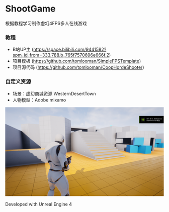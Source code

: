 # ShootGame

根据教程学习制作虚幻4FPS多人在线游戏

### 教程

* B站UP主 (https://space.bilibili.com/9441582?spm_id_from=333.788.b_765f7570696e666f.2)
* 项目模板 (https://github.com/tomlooman/SimpleFPSTemplate)
* 项目源代码 (https://github.com/tomlooman/CoopHordeShooter)

### 自定义资源

* 场景：虚幻商城资源 WesternDesertTown
* 人物模型：Adobe mixamo

![gameimg](https://github.com/664235822/ShootGame/blob/master/img/game.png?raw=true)

Developed with Unreal Engine 4
